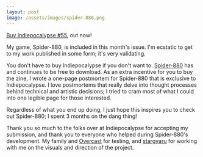 ```yaml
---
layout: post
image: /assets/images/spider-880.png
---
```


[Buy Indiepocalypse #55](https://pizzapranks.itch.io/indiepocalypse-55), out now!

My game, Spider-880, is included in this month's issue<!--more-->. I'm ecstatic to get to my work published in some form; it's very validating.

You don't have to buy Indiepocalypse if you don't want to. [Spider-880](https://ambiguousname.itch.io/spider-880) has and continues to be free to download. As an extra incentive for you to buy the zine, I wrote a one-page postmortem for Spider-880 that is exclusive to Indiepocalypse. I love postmortems that really delve into thought processes behind technical and artistic decisions; I tried to cram most of what I could into one legible page for those interested.

Regardless of what you end up doing, I just hope this inspires you to check out Spider-880; I spent 3 months on the dang thing!

Thank you so much to the folks over at Indiepocalypse for accepting my submission, and thank you to everyone who helped during Spider-880's development. My family and [Overcast](https://overcastzombie.itch.io/) for testing, and [stargyaru](https://twitter.com/stargyaru) for working with me on the visuals and direction of the project.